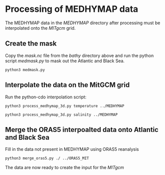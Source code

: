 # Processing of MEDHYMAP data

The MEDHYMAP data in the *MEDHYMAP* directory after processing must be
interpolated onto the *MITgcm* grid.

## Create the mask

Copy the *mask.nc* file from the *bathy* directory above and run the python
script *medmask.py* to mask out the Atlantic and Black Sea. 

    python3 medmask.py

## Interpolate the data on the MitGCM grid

Run the python-cdo interpolation script:

    python3 process_medhymap_3d.py temperature ../MEDHYMAP 

    python3 process_medhymap_3d.py salinity ../MEDHYMAP

## Merge the ORAS5 interpoalted data onto Atlantic and Black Sea

Fill in the data not present in MEDHYMAP using ORAS5 reanalysis

    python3 merge_oras5.py ./ ../ORAS5_MIT

The data are now ready to create the input for the *MITgcm*
